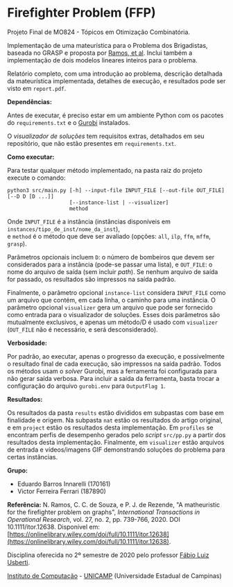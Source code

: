 Firefighter Problem (FFP)
================================

Projeto Final de MO824 - Tópicos em Otimização Combinatória.

Implementação de uma mateurística para o Problema dos Brigadistas, baseada no GRASP e proposta por 
[Ramos, et al](https://onlinelibrary.wiley.com/doi/full/10.1111/itor.12638).
Inclui também a implementação de dois modelos lineares inteiros para o problema.

Relatório completo, com uma introdução ao problema, descrição detalhada da mateurística implementada, detalhes de execução, e resultados pode ser visto em `report.pdf`.

**Dependências:**

Antes de executar, é preciso estar em um ambiente Python com os pacotes do `requirements.txt` e o 
[Gurobi](https://www.gurobi.com/wp-content/plugins/hd_documentations/documentation/9.1/quickstart_linux.pdf) instalados.

O *visualizador de soluções* tem requisitos extras, detalhados em seu repositório, que não estão presentes em `requirements.txt`.

**Como executar:** 

Para testar qualquer método implementado, na pasta raiz do projeto execute o comando:

```
python3 src/main.py [-h] --input-file INPUT_FILE [--out-file OUT_FILE] [--D D [D ...]]
                    [--instance-list | --visualizer]
                    method
```
Onde `INPUT_FILE` é a instância (instâncias disponíveis em `instances/tipo_de_inst/nome_da_inst`),  
e `method` é o método que deve ser avaliado (opções: `all`, `ilp`, `ffm`, `mffm`, `grasp`).

Parâmetros opcionais incluem `D`: o número de bombeiros que devem ser considerados para a instância
(pode-se passar uma lista), e `OUT_FILE`: o nome do arquivo de saída (sem incluir _path_). Se nenhum
arquivo de saída for passado, os resultados são impressos na saída padrão.

Finalmente, o parâmetro opcional `instance-list` considera `INPUT_FILE` como um arquivo
que contém, em cada linha, o caminho para uma instância. O parâmetro opcional `visualizer`
gera um arquivo que pode ser fornecido como entrada para o visualizador de soluções. Esses
dois parâmetros são mutualmente exclusivos, e apenas um método/D é usado com `visualizer`
(`OUT_FILE` não é necessário, e será desconsiderado).

**Verbosidade:**

Por padrão, ao executar, apenas o progresso da execução, e possivelmente o resultado final de cada
execução, são impressos na saída padrão. Todos os métodos usam o _solver_ Gurobi, mas a ferramenta
foi configurada para não gerar saída verbosa. Para incluir a saída da ferramenta, basta trocar a
configuração do arquivo `gurobi.env` para `OutputFlag 1`.

**Resultados:**

Os resultados da pasta `results` estão divididos em subpastas com base em finalidade e origem. Na
subpasta `nat` estão os resultados do artigo original, e em `project` estão os resultados desta
implementação. Em `profiles` se encontram perfis de desempenho gerados pelo _script_ `src/pp.py`
a partir dos resultados desta implementação. Finalmente, em `visualizer` estão arquivos de entrada
e vídeos/imagens GIF demonstrando soluções do problema para certas instâncias.

**Grupo:**
  - Eduardo Barros Innarelli (170161)
  - Victor Ferreira Ferrari (187890)

**Referência:**
N. Ramos, C. C. de Souza, e P. J. de Rezende, "A matheuristic for the firefighter problem on graphs",
_International Transactions in Operational Research_, vol. 27, no. 2, pp. 739-766, 2020. DOI 10.1111/itor.12638.
Disponível em: [https://onlinelibrary.wiley.com/doi/full/10.1111/itor.12638](https://onlinelibrary.wiley.com/doi/full/10.1111/itor.12638).

Disciplina oferecida no 2º semestre de 2020 pelo professor [Fábio Luiz Usberti](https://www.ic.unicamp.br/~fusberti/).

[Instituto de Computação](http://ic.unicamp.br/) - [UNICAMP](http://www.unicamp.br/unicamp/) (Universidade Estadual de Campinas)
